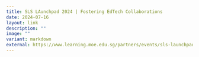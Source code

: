 ```yaml
---
title: SLS LAunchpad 2024 | Fostering EdTech Collaborations
date: 2024-07-16
layout: link
description: ""
image: ""
variant: markdown
external: https://www.learning.moe.edu.sg/partners/events/sls-launchpad-2024/
---
```

